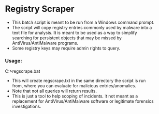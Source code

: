 # Registry Scraper

* This batch script is meant to be run from a Windows command prompt.
* The script will copy registry entries commonly used by malware into a text file for analysis. It is meant to be used as a way to simplify searching for persistent objects that may be missed by AntiVirus/AntiMalware programs.
* Some registry keys may require admin rights to query.

### Usage:
C:>regscrape.bat

* This will create regscrape.txt in the same directory the script is run from, where you can evaluate for malicious entries/anomalies.
* Note that not all queries will return results.
* This is just a tool to help scoping of incidents. It not meant as a replacement for AntiVirus/AntiMalware software or legitimate forensics investigations.

